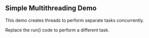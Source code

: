 ## Simple Multithreading Demo

This demo creates threads to perform separate tasks concurrently.

Replace the run() code to perform a different task.
